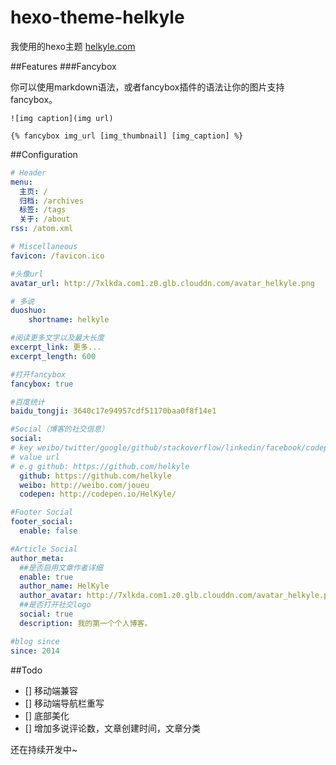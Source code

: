 # hexo-theme-helkyle


我使用的hexo主题 [helkyle.com](http://helkyle.com)

##Features
###Fancybox

你可以使用markdown语法，或者fancybox插件的语法让你的图片支持fancybox。
```
![img caption](img url)

{% fancybox img_url [img_thumbnail] [img_caption] %}
```

##Configuration
``` yml
# Header
menu:
  主页: /
  归档: /archives
  标签: /tags
  关于: /about
rss: /atom.xml

# Miscellaneous
favicon: /favicon.ico

#头像url
avatar_url: http://7xlkda.com1.z0.glb.clouddn.com/avatar_helkyle.png

# 多说
duoshuo:
	shortname: helkyle

#阅读更多文字以及最大长度
excerpt_link: 更多...
excerpt_length: 600

#打开fancybox
fancybox: true

#百度统计
baidu_tongji: 3640c17e94957cdf51170baa0f8f14e1

#Social（博客的社交信息）
social:
# key weibo/twitter/google/github/stackoverflow/linkedin/facebook/codepen
# value url
# e.g github: https://github.com/helkyle
  github: https://github.com/helkyle
  weibo: http://weibo.com/joueu
  codepen: http://codepen.io/HelKyle/

#Footer Social
footer_social: 
  enable: false

#Article Social
author_meta:
  ##是否启用文章作者详细
  enable: true
  author_name: HelKyle
  author_avatar: http://7xlkda.com1.z0.glb.clouddn.com/avatar_helkyle.png
  ##是否打开社交logo
  social: true
  description: 我的第一个个人博客。

#blog since
since: 2014

```

##Todo
- [] 移动端兼容    
- [] 移动端导航栏重写
- [] 底部美化
- [] 增加多说评论数，文章创建时间，文章分类

还在持续开发中~